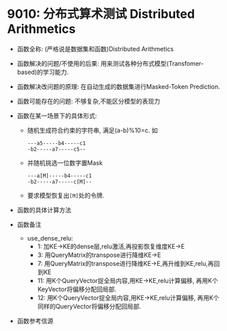 # 9010: 分布式算术测试 Distributed Arithmetics 


- 函数全称: (严格说是数据集和函数)Distributed Arithmetics 
- 函数解决的问题/不使用的后果: 用来测试各种分布式模型(Transfomer-based)的学习能力.
- 函数解决改问题的原理: 在自动生成的数据集进行Masked-Token Prediction.
- 函数可能存在的问题: 不够复杂,不能区分模型的表现力
- 函数在某一场景下的具体形式:
  - 随机生成符合约束的字符串, 满足(a-b)%10=c.
    如
    ```
    ---a5-----b4-----c1
    -b2-----a7-----c5--
    ```
  - 并随机挑选一位数字置Mask
    ```
    ---a[M]-----b4-----c1
    -b2-----a7-----c[M]--
    ```
  - 要求模型恢复出`[M]`处的令牌.

- 函数的具体计算方法
- 函数备注
  - use_dense_relu:
    - 1: 加KE->KE的dense层,relu激活,再投影恢复维度KE->E
    - 3: 用QueryMatrix的transpose进行降维KE->E
    - 7: 用QueryMatrix的transpose进行降维KE->E,再升维到KE,relu,再回到KE
    - 11: 用K个QueryVector捉全局内容,用KE->KE,relu计算偏移,
    再用K个KeyVector将偏移分配回局部.
    - 12: 用K个QueryVector捉全局内容,用KE->KE,relu计算偏移,
    再用K个同样的QueryVector将偏移分配回局部.
- 函数参考信源
